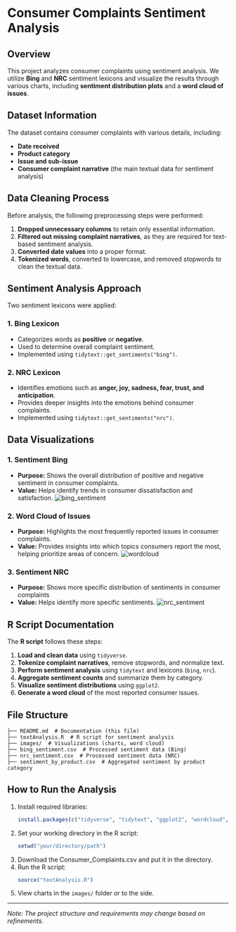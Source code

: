 # Consumer Complaints Sentiment Analysis

## Overview
This project analyzes consumer complaints using sentiment analysis. We utilize **Bing** and **NRC** sentiment lexicons and visualize the results through various charts, including **sentiment distribution plots** and a **word cloud of issues**.

## Dataset Information
The dataset contains consumer complaints with various details, including:
- **Date received**
- **Product category**
- **Issue and sub-issue**
- **Consumer complaint narrative** (the main textual data for sentiment analysis)

## Data Cleaning Process
Before analysis, the following preprocessing steps were performed:
1. **Dropped unnecessary columns** to retain only essential information.
2. **Filtered out missing complaint narratives**, as they are required for text-based sentiment analysis.
3. **Converted date values** into a proper format.
4. **Tokenized words**, converted to lowercase, and removed stopwords to clean the textual data.

## Sentiment Analysis Approach
Two sentiment lexicons were applied:

### 1. Bing Lexicon
- Categorizes words as **positive** or **negative**.
- Used to determine overall complaint sentiment.
- Implemented using `tidytext::get_sentiments("bing")`.

### 2. NRC Lexicon
- Identifies emotions such as **anger, joy, sadness, fear, trust, and anticipation**.
- Provides deeper insights into the emotions behind consumer complaints.
- Implemented using `tidytext::get_sentiments("nrc")`.

## Data Visualizations
### 1. **Sentiment Bing**
- **Purpose:** Shows the overall distribution of positive and negative sentiment in consumer complaints.
- **Value:** Helps identify trends in consumer dissatisfaction and satisfaction.
![bing_sentiment](https://github.com/user-attachments/assets/d0326ae6-b415-4449-8aee-be65208c77ed)

### 2. **Word Cloud of Issues**
- **Purpose:** Highlights the most frequently reported issues in consumer complaints.
- **Value:** Provides insights into which topics consumers report the most, helping prioritize areas of concern.
![wordcloud](https://github.com/user-attachments/assets/fa0a5cde-2626-4d69-9d4c-bf8b2c601adc)

### 3. **Sentiment NRC**
- **Purpose:** Shows more specific distribution of sentiments in consumer complaints
- **Value:** Helps identify more specific sentiments.
![nrc_sentiment](https://github.com/user-attachments/assets/3e4994dd-c6e5-44ed-8732-4ba76bb48f39)


## R Script Documentation
The **R script** follows these steps:
1. **Load and clean data** using `tidyverse`.
2. **Tokenize complaint narratives**, remove stopwords, and normalize text.
3. **Perform sentiment analysis** using `tidytext` and lexicons (`bing`, `nrc`).
4. **Aggregate sentiment counts** and summarize them by category.
5. **Visualize sentiment distributions** using `ggplot2`.
6. **Generate a word cloud** of the most reported consumer issues.

## File Structure
```
├── README.md  # Documentation (this file)
├── textAnalysis.R  # R script for sentiment analysis
├── images/  # Visualizations (charts, word cloud)
├── bing_sentiment.csv  # Processed sentiment data (Bing)
├── nrc_sentiment.csv  # Processed sentiment data (NRC)
├── sentiment_by_product.csv  # Aggregated sentiment by product category
```

## How to Run the Analysis
1. Install required libraries:
   ```r
   install.packages(c("tidyverse", "tidytext", "ggplot2", "wordcloud", "RColorBrewer", "scales"))
   ```
2. Set your working directory in the R script:
   ```r
   setwd("your/directory/path")
   ```
3. Download the Consumer_Complaints.csv and put it in the directory.
4. Run the R script:
   ```r
   source("textAnalysis.R")
   ```
5. View charts in the `images/` folder or to the side.

---
*Note: The project structure and requirements may change based on refinements.*

